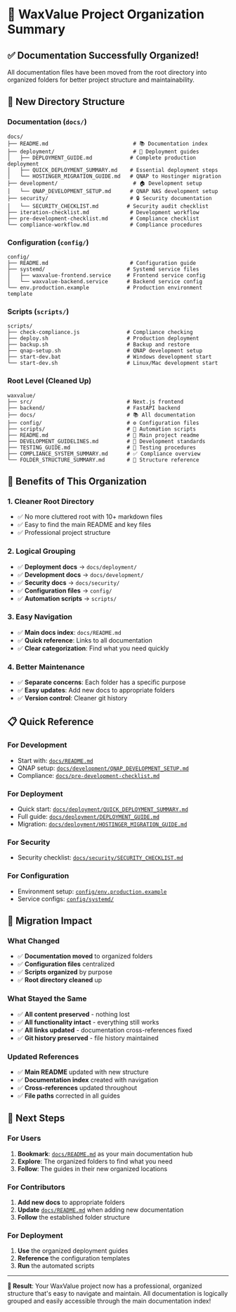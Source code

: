 # 📁 WaxValue Project Organization Summary

## ✅ Documentation Successfully Organized!

All documentation files have been moved from the root directory into organized folders for better project structure and maintainability.

## 📂 New Directory Structure

### **Documentation (`docs/`)**
```
docs/
├── README.md                           # 📚 Documentation index
├── deployment/                         # 🚀 Deployment guides
│   ├── DEPLOYMENT_GUIDE.md            # Complete production deployment
│   ├── QUICK_DEPLOYMENT_SUMMARY.md    # Essential deployment steps
│   └── HOSTINGER_MIGRATION_GUIDE.md   # QNAP to Hostinger migration
├── development/                        # 🏠 Development setup
│   └── QNAP_DEVELOPMENT_SETUP.md      # QNAP NAS development setup
├── security/                          # 🔒 Security documentation
│   └── SECURITY_CHECKLIST.md         # Security audit checklist
├── iteration-checklist.md             # Development workflow
├── pre-development-checklist.md       # Compliance checklist
└── compliance-workflow.md             # Compliance procedures
```

### **Configuration (`config/`)**
```
config/
├── README.md                          # Configuration guide
├── systemd/                          # Systemd service files
│   ├── waxvalue-frontend.service     # Frontend service config
│   └── waxvalue-backend.service      # Backend service config
└── env.production.example            # Production environment template
```

### **Scripts (`scripts/`)**
```
scripts/
├── check-compliance.js               # Compliance checking
├── deploy.sh                         # Production deployment
├── backup.sh                         # Backup and restore
├── qnap-setup.sh                     # QNAP development setup
├── start-dev.bat                     # Windows development start
└── start-dev.sh                      # Linux/Mac development start
```

### **Root Level (Cleaned Up)**
```
waxvalue/
├── src/                              # Next.js frontend
├── backend/                          # FastAPI backend
├── docs/                             # 📚 All documentation
├── config/                           # ⚙️ Configuration files
├── scripts/                          # 🔧 Automation scripts
├── README.md                         # 📖 Main project readme
├── DEVELOPMENT_GUIDELINES.md         # 🎯 Development standards
├── TESTING_GUIDE.md                  # 🧪 Testing procedures
├── COMPLIANCE_SYSTEM_SUMMARY.md      # ✅ Compliance overview
└── FOLDER_STRUCTURE_SUMMARY.md       # 📁 Structure reference
```

## 🎯 Benefits of This Organization

### **1. Cleaner Root Directory**
- ✅ No more cluttered root with 10+ markdown files
- ✅ Easy to find the main README and key files
- ✅ Professional project structure

### **2. Logical Grouping**
- ✅ **Deployment docs** → `docs/deployment/`
- ✅ **Development docs** → `docs/development/`
- ✅ **Security docs** → `docs/security/`
- ✅ **Configuration files** → `config/`
- ✅ **Automation scripts** → `scripts/`

### **3. Easy Navigation**
- ✅ **Main docs index**: `docs/README.md`
- ✅ **Quick reference**: Links to all documentation
- ✅ **Clear categorization**: Find what you need quickly

### **4. Better Maintenance**
- ✅ **Separate concerns**: Each folder has a specific purpose
- ✅ **Easy updates**: Add new docs to appropriate folders
- ✅ **Version control**: Cleaner git history

## 📋 Quick Reference

### **For Development**
- Start with: [`docs/README.md`](docs/README.md)
- QNAP setup: [`docs/development/QNAP_DEVELOPMENT_SETUP.md`](docs/development/QNAP_DEVELOPMENT_SETUP.md)
- Compliance: [`docs/pre-development-checklist.md`](docs/pre-development-checklist.md)

### **For Deployment**
- Quick start: [`docs/deployment/QUICK_DEPLOYMENT_SUMMARY.md`](docs/deployment/QUICK_DEPLOYMENT_SUMMARY.md)
- Full guide: [`docs/deployment/DEPLOYMENT_GUIDE.md`](docs/deployment/DEPLOYMENT_GUIDE.md)
- Migration: [`docs/deployment/HOSTINGER_MIGRATION_GUIDE.md`](docs/deployment/HOSTINGER_MIGRATION_GUIDE.md)

### **For Security**
- Security checklist: [`docs/security/SECURITY_CHECKLIST.md`](docs/security/SECURITY_CHECKLIST.md)

### **For Configuration**
- Environment setup: [`config/env.production.example`](config/env.production.example)
- Service configs: [`config/systemd/`](config/systemd/)

## 🔄 Migration Impact

### **What Changed**
- ✅ **Documentation moved** to organized folders
- ✅ **Configuration files** centralized
- ✅ **Scripts organized** by purpose
- ✅ **Root directory cleaned** up

### **What Stayed the Same**
- ✅ **All content preserved** - nothing lost
- ✅ **All functionality intact** - everything still works
- ✅ **All links updated** - documentation cross-references fixed
- ✅ **Git history preserved** - file history maintained

### **Updated References**
- ✅ **Main README** updated with new structure
- ✅ **Documentation index** created with navigation
- ✅ **Cross-references** updated throughout
- ✅ **File paths** corrected in all guides

## 🚀 Next Steps

### **For Users**
1. **Bookmark**: [`docs/README.md`](docs/README.md) as your main documentation hub
2. **Explore**: The organized folders to find what you need
3. **Follow**: The guides in their new organized locations

### **For Contributors**
1. **Add new docs** to appropriate folders
2. **Update** [`docs/README.md`](docs/README.md) when adding new documentation
3. **Follow** the established folder structure

### **For Deployment**
1. **Use** the organized deployment guides
2. **Reference** the configuration templates
3. **Run** the automated scripts

---

**🎉 Result**: Your WaxValue project now has a professional, organized structure that's easy to navigate and maintain. All documentation is logically grouped and easily accessible through the main documentation index!
